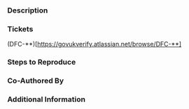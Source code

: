 ### Description ###


### Tickets ###
(DFC-**)[https://govukverify.atlassian.net/browse/DFC-**]

### Steps to Reproduce ###


### Co-Authored By ###


### Additional Information ###

